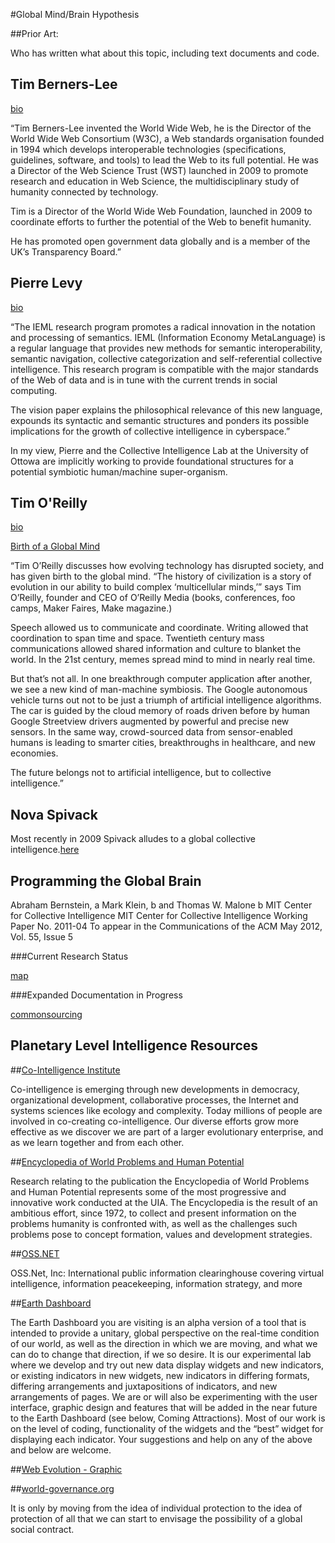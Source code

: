 #Global Mind/Brain Hypothesis

##Prior Art:

Who has written what about this topic, including text documents and code.

Tim Berners-Lee
---------------
[bio]( http://www.w3.org/People/Berners-Lee/Longer.html)

“Tim Berners-Lee invented the World Wide Web, he is the Director of the World Wide Web Consortium (W3C), a Web standards organisation founded in 1994 which develops interoperable technologies (specifications, guidelines, software, and tools) to lead the Web to its full potential. He was a Director of the Web Science Trust (WST) launched in 2009 to promote research and education in Web Science, the multidisciplinary study of humanity connected by technology.

Tim is a Director of the World Wide Web Foundation, launched in 2009 to coordinate efforts to further the potential of the Web to benefit humanity.

He has promoted open government data globally and is a member of the UK’s Transparency Board.”

Pierre Levy
-----------
[bio]( http://www.ieml.org/spip.php?article13&lang=en)

“The IEML research program promotes a radical innovation in the notation and processing of semantics. IEML (Information Economy MetaLanguage) is a regular language that provides new methods for semantic interoperability, semantic navigation, collective categorization and self-referential collective intelligence. This research program is compatible with the major standards of the Web of data and is in tune with the current trends in social computing.

The vision paper explains the philosophical relevance of this new language, expounds its syntactic and semantic structures and ponders its possible implications for the growth of collective intelligence in cyberspace.”

In my view, Pierre and the Collective Intelligence Lab at the University of Ottowa are implicitly working to provide foundational structures for a potential symbiotic human/machine super-organism.

Tim O'Reilly
------------
[bio]( http://oreilly.com/oreilly/tim_bio.html)

[Birth of a Global Mind](http://fora.tv/2012/09/05/Tim_OReilly_Birth_of_the_Global_Mind)

“Tim O’Reilly discusses how evolving technology has disrupted society, and has given birth to the global mind. “The history of civilization is a story of evolution in our ability to build complex ‘multicellular minds,’” says Tim O’Reilly, founder and CEO of O’Reilly Media (books, conferences, foo camps, Maker Faires, Make magazine.)

Speech allowed us to communicate and coordinate. Writing allowed that coordination to span time and space. Twentieth century mass communications allowed shared information and culture to blanket the world. In the 21st century, memes spread mind to mind in nearly real time.

But that’s not all. In one breakthrough computer application after another, we see a new kind of man-machine symbiosis. The Google autonomous vehicle turns out not to be just a triumph of artificial intelligence algorithms. The car is guided by the cloud memory of roads driven before by human Google Streetview drivers augmented by powerful and precise new sensors. In the same way, crowd-sourced data from sensor-enabled humans is leading to smarter cities, breakthroughs in healthcare, and new economies.

The future belongs not to artificial intelligence, but to collective intelligence.”

Nova Spivack
------------
Most recently in 2009 Spivack alludes to a global collective intelligence.[here](http://www.novaspivack.com/science/whats-after-the-real-time-web)

Programming the Global Brain
----------------------------

Abraham Bernstein, a Mark Klein, b and Thomas W. Malone b
MIT Center for Collective Intelligence
MIT Center for Collective Intelligence Working Paper No. 2011-04
To appear in the Communications of the ACM May 2012, Vol. 55, Issue 5

###Current Research Status

 [map](http://allisasis.info/1/node16#.UFv0uZVhiSM)

###Expanded Documentation in Progress 

 [commonsourcing]( http://allisasis.info/aum)
 
 Planetary Level Intelligence Resources
-----------------------------------
##[Co-Intelligence Institute](http://www.co-intelligence.org/)

Co-intelligence is emerging through new developments in democracy, organizational development, collaborative processes, the Internet and systems sciences like ecology and complexity. Today millions of people are involved in co-creating co-intelligence. Our diverse efforts grow more effective as we discover we are part of a larger evolutionary enterprise, and as we learn together and from each other. 

##[Encyclopedia of World Problems and Human Potential](http://www.uia.be/encyclopedia-world-problems-and-human-potential)

Research relating to the publication the Encyclopedia of World Problems and Human Potential represents some of the most progressive and innovative work conducted at the UIA. The Encyclopedia is the result of an ambitious effort, since 1972, to collect and present information on the problems humanity is confronted with, as well as the challenges such problems pose to concept formation, values and development strategies.

##[OSS.NET](http://www.oss.net/)

OSS.Net, Inc: International public information clearinghouse covering virtual intelligence, information peacekeeping, information strategy, and more

##[Earth Dashboard](http://earthdash.org/DraftDash/earthdashboard3/index.php)

The Earth Dashboard you are visiting is an alpha version of a tool that is intended to provide a unitary, global perspective on the real-time condition of our world, as well as the direction in which we are moving, and what we can do to change that direction, if we so desire. It is our experimental lab where we develop and try out new data display widgets and new indicators, or existing indicators in new widgets, new indicators in differing formats, differing arrangements and juxtapositions of indicators, and new arrangements of pages. We are or will also be experimenting with the user interface, graphic design and features that will be added in the near future to the Earth Dashboard (see below, Coming Attractions). Most of our work is on the level of coding, functionality of the widgets and the “best” widget for displaying each indicator. Your suggestions and help on any of the above and below are welcome.

##[Web Evolution - Graphic](http://novaspivack.typepad.com/nova_spivacks_weblog/metaweb_graph.GIF)

##[world-governance.org](http://www.world-governance.org)

It is only by moving from the idea of individual protection to the idea of protection of all that we can start to envisage the possibility of a global social contract.
    